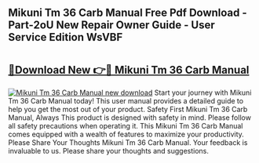 ## Mikuni Tm 36 Carb Manual Free Pdf Download - Part-2oU New Repair Owner Guide - User Service Edition WsVBF

# <h2><a href="http://bc73287.oget.top/?id=Mikuni+Tm+36+Carb+Manual">🔗Download New 👉🔴 Mikuni Tm 36 Carb Manual</a></h2>

[![Mikuni Tm 36 Carb Manual new download](https://i.imgur.com/5g1atiW.png)](http://bc73287.oget.top/?id=Mikuni+Tm+36+Carb+Manual)
Start your journey with Mikuni Tm 36 Carb Manual today! This user manual provides a detailed guide to help you get the most out of your product. Safety First Mikuni Tm 36 Carb Manual, Always This product is designed with safety in mind. Please follow all safety precautions when operating it. This Mikuni Tm 36 Carb Manual comes equipped with a wealth of features to maximize your productivity. Please Share Your Thoughts Mikuni Tm 36 Carb Manual. Your feedback is invaluable to us. Please share your thoughts and suggestions.
